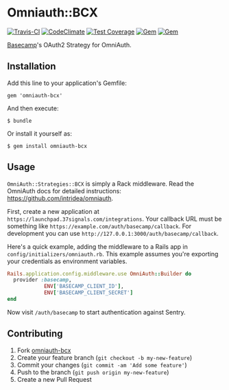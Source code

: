 # Omniauth::BCX

[![Travis-CI](https://travis-ci.org/fnando/omniauth-bcx.png)](https://travis-ci.org/fnando/omniauth-bcx)
[![CodeClimate](https://codeclimate.com/github/fnando/omniauth-bcx.png)](https://codeclimate.com/github/fnando/omniauth-bcx)
[![Test Coverage](https://codeclimate.com/github/fnando/omniauth-bcx/badges/coverage.svg)](https://codeclimate.com/github/fnando/omniauth-bcx/coverage)
[![Gem](https://img.shields.io/gem/v/omniauth-bcx.svg)](https://rubygems.org/gems/omniauth-bcx)
[![Gem](https://img.shields.io/gem/dt/omniauth-bcx.svg)](https://rubygems.org/gems/omniauth-bcx)

[Basecamp](http://basecamp.com)'s OAuth2 Strategy for OmniAuth.

## Installation

Add this line to your application's Gemfile:

    gem 'omniauth-bcx'

And then execute:

    $ bundle

Or install it yourself as:

    $ gem install omniauth-bcx

## Usage

`OmniAuth::Strategies::BCX` is simply a Rack middleware. Read the OmniAuth docs for detailed instructions: <https://github.com/intridea/omniauth>.

First, create a new application at `https://launchpad.37signals.com/integrations`. Your callback URL must be something like `https://example.com/auth/basecamp/callback`. For development you can use `http://127.0.0.1:3000/auth/basecamp/callback`.

Here's a quick example, adding the middleware to a Rails app in `config/initializers/omniauth.rb`. This example assumes you're exporting your credentials as environment variables.

```ruby
Rails.application.config.middleware.use OmniAuth::Builder do
  provider :basecamp, 
            ENV['BASECAMP_CLIENT_ID'], 
            ENV['BASECAMP_CLIENT_SECRET']
end
```

Now visit `/auth/basecamp` to start authentication against Sentry.

## Contributing

1. Fork [omniauth-bcx](https://github.com/fnando/omniauth-bcx/fork)
2. Create your feature branch (`git checkout -b my-new-feature`)
3. Commit your changes (`git commit -am 'Add some feature'`)
4. Push to the branch (`git push origin my-new-feature`)
5. Create a new Pull Request
